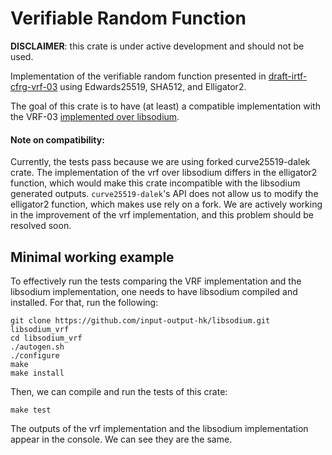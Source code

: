 # Verifiable Random Function
**DISCLAIMER**: this crate is under active development and should not be used.

Implementation of the verifiable random function presented in 
[draft-irtf-cfrg-vrf-03](https://datatracker.ietf.org/doc/html/draft-irtf-cfrg-vrf-03) using
Edwards25519, SHA512, and Elligator2. 

The goal of this crate is to have (at least) a compatible implementation with 
the VRF-03 [implemented over libsodium](https://github.com/input-output-hk/libsodium/tree/draft-irtf-cfrg-vrf-03/src/libsodium).

#### Note on compatibility: 
Currently, the tests pass because we are using forked curve25519-dalek
crate. The implementation of the vrf over libsodium differs in the elligator2
function, which would make this crate incompatible with the libsodium generated
outputs. `curve25519-dalek`'s API does not allow us to modify the elligator2 
function, which makes use rely on a fork. We are actively working in the improvement
of the vrf implementation, and this problem should be resolved soon. 

## Minimal working example
To effectively run the tests comparing the VRF implementation and the libsodium
implementation, one needs to have libsodium compiled and installed. For that, 
run the following: 

```shell
git clone https://github.com/input-output-hk/libsodium.git libsodium_vrf
cd libsodium_vrf
./autogen.sh
./configure
make
make install
```

Then, we can compile and run the tests of this crate: 
```shell
make test
```
The outputs of the vrf implementation and the libsodium implementation 
appear in the console. We can see they are the same. 
